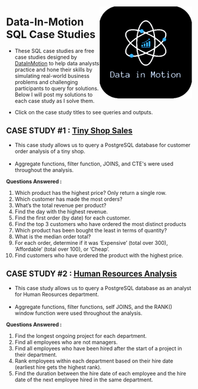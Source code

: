 <a href="https://d-i-motion.com/"> <img align="right" width="250" height="250" src="https://github.com/ChrisF03/Portfolio-Projects/blob/main/Projects/dataInMotion%20Case%20Studies/DIM22-removebg-preview.png"></a>

# Data-In-Motion SQL Case Studies
- These SQL case studies are free case studies designed by [DataInMotion](https://d-i-motion.com/) to help data analysts practice and hone their skills by simulating real-world business problems and challenging participants to query for solutions. Below I will post my solutions to each case study as I solve them.

- Click on the case study titles to see queries and outputs.


## CASE STUDY #1 : [Tiny Shop Sales](https://github.com/ChrisF03/Portfolio-Projects/blob/main/Projects/dataInMotion%20Case%20Studies/CaseStudy1_(TinyShop).md)
- This case study allows us to query a PostgreSQL database for customer order analysis of a tiny shop.<br><br>
- Aggregate functions, filter function, JOINS, and CTE's were used throughout the analysis.

**Questions Answered :**
1. Which product has the highest price? Only return a single row.
2. Which customer has made the most orders?
3. What’s the total revenue per product?
4. Find the day with the highest revenue.
5. Find the first order (by date) for each customer.
6. Find the top 3 customers who have ordered the most distinct products
7. Which product has been bought the least in terms of quantity?
8. What is the median order total?
9. For each order, determine if it was ‘Expensive’ (total over 300), ‘Affordable’ (total over 100), or ‘Cheap’.
10. Find customers who have ordered the product with the highest price.

## CASE STUDY #2 : [Human Resources Analysis]()
- This case study allows us to query a PostgreSQL database as an analyst for Human Reosurces department.<br><br>
- Aggregate functions, filter functions, self JOINS, and the RANK() window function were used throughout the analysis.

**Questions Answered :**
1. Find the longest ongoing project for each department.
2. Find all employees who are not managers.
3. Find all employees who have been hired after the start of a project in their department.
4. Rank employees within each department based on their hire date (earliest hire gets the highest rank).
5. Find the duration between the hire date of each employee and the hire date of the next employee hired in the same department.
